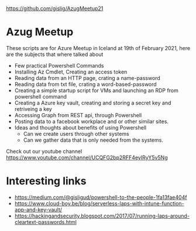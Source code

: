 https://github.com/gislig/AzugMeetup21

# Azug Meetup
These scripts are for Azure Meetup in Iceland at 19th of February 2021, here are the subjects that where talked about
* Few practical Powershell Commands
* Installing Az Cmdlet, Creating an access token
* Reading data from an HTTP page, crating a name-password
* Reading data from txt file, crating a word-based-password
* Creating a simple startup script for VMs and launching an RDP from powershell command
* Creating a Azure key vault, creating and storing a secret key and retriveing a key
* Accessing Graph from REST api, through Powershell
* Posting data to a facebook workplace and or other similar sites.
* Ideas and thoughts about benefits of using Powershell
  * Can we create users through other systems
  * Can we gather data that is only needed from the systems.

Check out our youtube channel https://www.youtube.com/channel/UCQFG2bp2RFF4eyIRyY5v5Ng
# Interesting links
* https://medium.com/@gisligud/powershell-to-the-people-1fa13fae404f
* https://www.cloud-boy.be/blog/serverless-laps-with-intune-function-app-and-key-vault/
* https://hackingandsecurity.blogspot.com/2017/07/running-laps-around-cleartext-passwords.html
